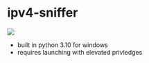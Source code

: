 # ipv4-sniffer

![](https://i.imgur.com/k8F8S7O.gif)

- built in python 3.10 for windows
- requires launching with elevated privledges
